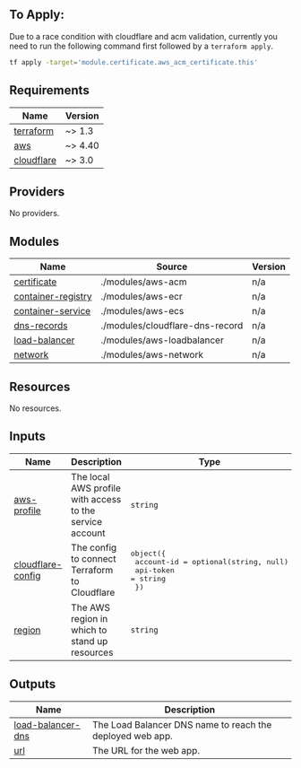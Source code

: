 ## To Apply:

Due to a race condition with cloudflare and acm validation, currently you need
to run the following command first followed by a `terraform apply`.

```bash
tf apply -target='module.certificate.aws_acm_certificate.this'
```

<!-- BEGIN_TF_DOCS -->
## Requirements

| Name | Version |
|------|---------|
| <a name="requirement_terraform"></a> [terraform](#requirement\_terraform) | ~> 1.3 |
| <a name="requirement_aws"></a> [aws](#requirement\_aws) | ~> 4.40 |
| <a name="requirement_cloudflare"></a> [cloudflare](#requirement\_cloudflare) | ~> 3.0 |

## Providers

No providers.

## Modules

| Name | Source | Version |
|------|--------|---------|
| <a name="module_certificate"></a> [certificate](#module\_certificate) | ./modules/aws-acm | n/a |
| <a name="module_container-registry"></a> [container-registry](#module\_container-registry) | ./modules/aws-ecr | n/a |
| <a name="module_container-service"></a> [container-service](#module\_container-service) | ./modules/aws-ecs | n/a |
| <a name="module_dns-records"></a> [dns-records](#module\_dns-records) | ./modules/cloudflare-dns-record | n/a |
| <a name="module_load-balancer"></a> [load-balancer](#module\_load-balancer) | ./modules/aws-loadbalancer | n/a |
| <a name="module_network"></a> [network](#module\_network) | ./modules/aws-network | n/a |

## Resources

No resources.

## Inputs

| Name | Description | Type | Default | Required |
|------|-------------|------|---------|:--------:|
| <a name="input_aws-profile"></a> [aws-profile](#input\_aws-profile) | The local AWS profile with access to the service account | `string` | `"benniemosher-quest-sandbox"` | no |
| <a name="input_cloudflare-config"></a> [cloudflare-config](#input\_cloudflare-config) | The config to connect Terraform to Cloudflare | <pre>object({<br>    account-id = optional(string, null)<br>    api-token  = string<br>  })</pre> | n/a | yes |
| <a name="input_region"></a> [region](#input\_region) | The AWS region in which to stand up resources | `string` | `"us-east-1"` | no |

## Outputs

| Name | Description |
|------|-------------|
| <a name="output_load-balancer-dns"></a> [load-balancer-dns](#output\_load-balancer-dns) | The Load Balancer DNS name to reach the deployed web app. |
| <a name="output_url"></a> [url](#output\_url) | The URL for the web app. |
<!-- END_TF_DOCS -->